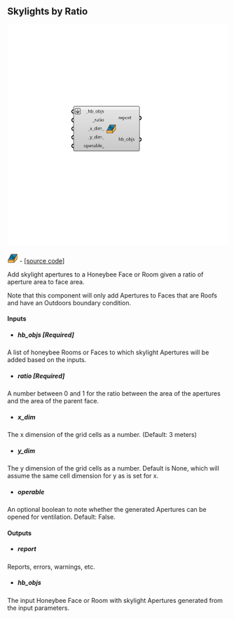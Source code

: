 ## Skylights by Ratio

![](../../images/components/Skylights_by_Ratio.png)

![](../../images/icons/Skylights_by_Ratio.png) - [[source code]](https://github.com/ladybug-tools/honeybee-grasshopper-core/blob/master/honeybee_grasshopper_core/src//HB%20Skylights%20by%20Ratio.py)


Add skylight apertures to a Honeybee Face or Room given a ratio of aperture area to face area. 

Note that this component will only add Apertures to Faces that are Roofs and have an Outdoors boundary condition. 



#### Inputs
* ##### hb_objs [Required]
A list of honeybee Rooms or Faces to which skylight Apertures will be added based on the inputs. 
* ##### ratio [Required]
A number between 0 and 1 for the ratio between the area of the apertures and the area of the parent face. 
* ##### x_dim 
The x dimension of the grid cells as a number. (Default: 3 meters) 
* ##### y_dim 
The y dimension of the grid cells as a number. Default is None, which will assume the same cell dimension for y as is set for x. 
* ##### operable 
An optional boolean to note whether the generated Apertures can be opened for ventilation. Default: False. 

#### Outputs
* ##### report
Reports, errors, warnings, etc. 
* ##### hb_objs
The input Honeybee Face or Room with skylight Apertures generated from the input parameters. 